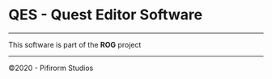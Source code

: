 # QES - Quest Editor Software

***

This software is part of the **ROG** project

***

©2020 - Pifirorm Studios
